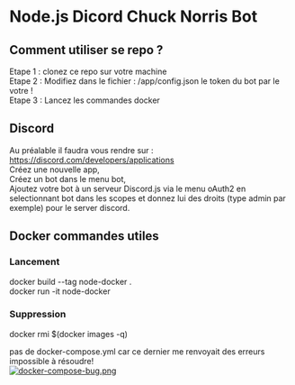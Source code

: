 # Node.js Dicord Chuck Norris Bot

## Comment utiliser se repo ?
Etape 1 : clonez ce repo sur votre machine   
Etape 2 : Modifiez dans le fichier : /app/config.json le token du bot par le votre !  
Etape 3 : Lancez les commandes docker  

## Discord
Au préalable il faudra vous rendre sur :  
https://discord.com/developers/applications  
Créez une nouvelle app,  
Créez un bot dans le menu bot,  
Ajoutez votre bot à un serveur Discord.js via le menu oAuth2 en selectionnant bot dans les scopes et donnez lui des droits (type admin par exemple) pour le server discord.
## Docker commandes utiles
### Lancement
docker build --tag node-docker .  
docker run -it node-docker
### Suppression
docker rmi $(docker images -q)  


pas de docker-compose.yml car ce dernier me renvoyait des erreurs impossible à résoudre!  
[![docker-compose-bug.png](https://i.postimg.cc/8ckwvXhV/docker-compose-bug.png)](https://postimg.cc/MM4y2DPs)